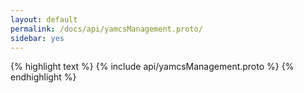 ```yaml
---
layout: default
permalink: /docs/api/yamcsManagement.proto/
sidebar: yes
---
```


{% highlight text %}
{% include api/yamcsManagement.proto %}
{% endhighlight %}
